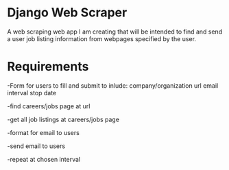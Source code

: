 # Django Web Scraper
A web scraping web app I am creating that will be intended to find and send a user job listing information from webpages specified by the user.

# Requirements
-Form for users to fill and submit to inlude:
company/organization url
email interval
stop date

-find careers/jobs page at url

-get all job listings at careers/jobs page

-format for email to users

-send email to users 

-repeat at chosen interval
